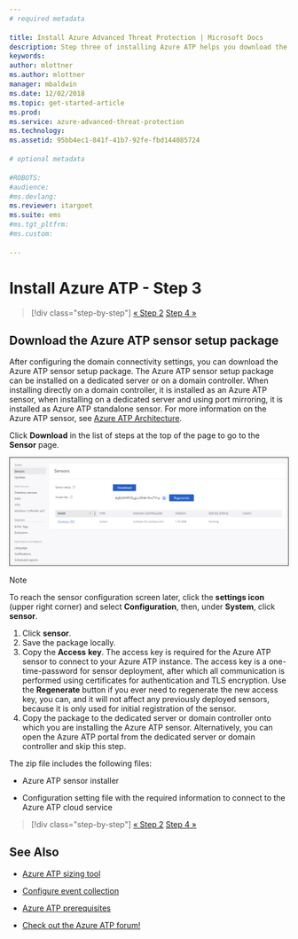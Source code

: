 ```yaml
---
# required metadata

title: Install Azure Advanced Threat Protection | Microsoft Docs
description: Step three of installing Azure ATP helps you download the Azure ATP sensor setup package.
keywords:
author: mlottner
ms.author: mlottner
manager: mbaldwin
ms.date: 12/02/2018
ms.topic: get-started-article
ms.prod:
ms.service: azure-advanced-threat-protection
ms.technology:
ms.assetid: 95bb4ec1-841f-41b7-92fe-fbd144085724

# optional metadata

#ROBOTS:
#audience:
#ms.devlang:
ms.reviewer: itargoet
ms.suite: ems
#ms.tgt_pltfrm:
#ms.custom:

---
```




# Install Azure ATP - Step 3

> [!div class="step-by-step"]
> [« Step 2](install-atp-step2.md)
> [Step 4 »](install-atp-step4.md)

## Download the Azure ATP sensor setup package
After configuring the domain connectivity settings, you can download the Azure ATP sensor setup package. The Azure ATP sensor setup package can be installed on a dedicated server or on a domain controller. When installing directly on a domain controller, it is installed as an Azure ATP sensor, when installing on a dedicated server and using port mirroring, it is installed as Azure ATP standalone sensor. For more information on the Azure ATP sensor, see [Azure ATP Architecture](atp-architecture.md). 

Click **Download** in the list of steps at the top of the page to go to the **Sensor** page.

![Azure ATP sensor configuration settings](media/atp-sensor-config.png)

> [!NOTE] 
> To reach the sensor configuration screen later, click the **settings icon** (upper right corner) and select **Configuration**, then, under **System**, click **sensor**.  

1.  Click **sensor**.
2.  Save the package locally.
3. 	Copy the **Access** **key**. The access key is required for the Azure ATP sensor to connect to your Azure ATP instance. The access key is a one-time-password for sensor deployment, after which all communication is performed using certificates for authentication and TLS encryption. Use the **Regenerate** button if you ever need to regenerate the new access key, you can, and it will not affect any previously deployed sensors, because it is only used for initial registration of the sensor.
4.  Copy the package to the dedicated server or domain controller onto which you are installing the Azure ATP sensor. Alternatively, you can open the Azure ATP portal from the dedicated server or domain controller and skip this step.

The zip file includes the following files:

-   Azure ATP sensor installer

-   Configuration setting file with the required information to connect to the Azure ATP cloud service


> [!div class="step-by-step"]
> [« Step 2](install-atp-step2.md)
> [Step 4 »](install-atp-step4.md)


## See Also

- [Azure ATP sizing tool](http://aka.ms/aatpsizingtool)

- [Configure event collection](configure-event-collection.md)

- [Azure ATP prerequisites](atp-prerequisites.md)

- [Check out the Azure ATP forum!](https://aka.ms/azureatpcommunity)